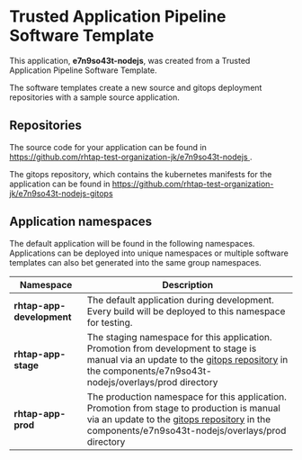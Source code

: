 # Trusted Application Pipeline Software Template

This application, **e7n9so43t-nodejs**, was created from a Trusted Application Pipeline Software Template.

The software templates create a new source and gitops deployment repositories with a sample source application. 

## Repositories

The source code for your application can be found in [https://github.com/rhtap-test-organization-jk/e7n9so43t-nodejs ](https://github.com/rhtap-test-organization-jk/e7n9so43t-nodejs ).
 
The gitops repository, which contains the kubernetes manifests for the application can be found in 
[https://github.com/rhtap-test-organization-jk/e7n9so43t-nodejs-gitops ](https://github.com/rhtap-test-organization-jk/e7n9so43t-nodejs-gitops ) 

## Application namespaces 

The default application will be found in the following namespaces. Applications can be deployed into unique namespaces or multiple software templates can also bet generated into the same group namespaces.  

|  Namespace   |  Description   |  
| -------- | -------- |   
| **rhtap-app-development** | The default application during development. Every build will be deployed to this namespace for testing. | 
| **rhtap-app-stage** | The staging namespace for this application. Promotion from development to stage is manual via an update to the [gitops repository](https://github.com/rhtap-test-organization-jk/e7n9so43t-nodejs-gitops ) in the components/e7n9so43t-nodejs/overlays/prod directory |  
| **rhtap-app-prod** | The production namespace for this application. Promotion from stage to production is manual via an update to the [gitops repository](https://github.com/rhtap-test-organization-jk/e7n9so43t-nodejs-gitops ) in the components/e7n9so43t-nodejs/overlays/prod directory | 